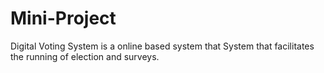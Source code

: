 # Mini-Project
Digital Voting System is a online based system that System that facilitates the running of election and surveys.
